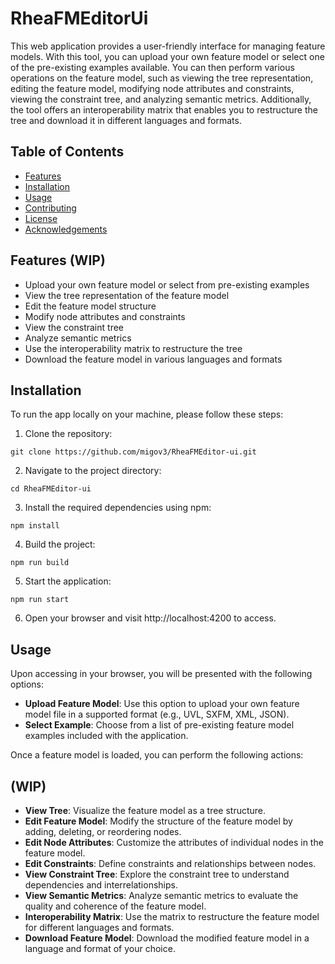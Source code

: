 # RheaFMEditorUi

This web application provides a user-friendly interface for managing feature models. With this tool, you can upload your own feature model or select one of the pre-existing examples available. You can then perform various operations on the feature model, such as viewing the tree representation, editing the feature model, modifying node attributes and constraints, viewing the constraint tree, and analyzing semantic metrics. Additionally, the tool offers an interoperability matrix that enables you to restructure the tree and download it in different languages and formats.


## Table of Contents

- [Features](#features)
- [Installation](#installation)
- [Usage](#usage)
- [Contributing](#contributing)
- [License](#license)
- [Acknowledgements](#acknowledgements)


## Features (WIP)

- Upload your own feature model or select from pre-existing examples
- View the tree representation of the feature model
- Edit the feature model structure
- Modify node attributes and constraints
- View the constraint tree
- Analyze semantic metrics
- Use the interoperability matrix to restructure the tree
- Download the feature model in various languages and formats


## Installation

To run the app locally on your machine, please follow these steps:

1. Clone the repository:

```console
git clone https://github.com/migov3/RheaFMEditor-ui.git
```

2. Navigate to the project directory:

```console
cd RheaFMEditor-ui
```

3. Install the required dependencies using npm:

```console
npm install
```

4. Build the project:

```console
npm run build
```

5. Start the application:


```console
npm run start
```

6. Open your browser and visit http://localhost:4200 to access.


## Usage

Upon accessing in your browser, you will be presented with the following options:

- **Upload Feature Model**: Use this option to upload your own feature model file in a supported format (e.g., UVL, SXFM, XML, JSON).
- **Select Example**: Choose from a list of pre-existing feature model examples included with the application.

Once a feature model is loaded, you can perform the following actions:

## (WIP)
- **View Tree**: Visualize the feature model as a tree structure.
- **Edit Feature Model**: Modify the structure of the feature model by adding, deleting, or reordering nodes.
- **Edit Node Attributes**: Customize the attributes of individual nodes in the feature model.
- **Edit Constraints**: Define constraints and relationships between nodes.
- **View Constraint Tree**: Explore the constraint tree to understand dependencies and interrelationships.
- **View Semantic Metrics**: Analyze semantic metrics to evaluate the quality and coherence of the feature model.
- **Interoperability Matrix**: Use the matrix to restructure the feature model for different languages and formats.
- **Download Feature Model**: Download the modified feature model in a language and format of your choice.
